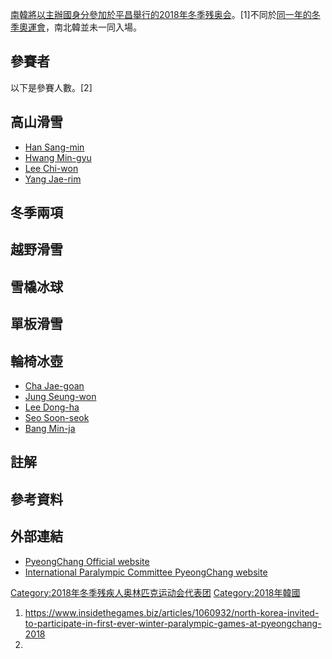 [南韓將以主辦國身分參加於](https://zh.wikipedia.org/wiki/大韩民国 "wikilink")[平昌舉行的](../Page/平昌郡.md "wikilink")[2018年冬季残奥会](https://zh.wikipedia.org/wiki/2018年冬季残奥会 "wikilink")。\[1\]不同於[同一年的冬季奧運會](https://zh.wikipedia.org/wiki/2018年冬季奧林匹克運動會韓國代表團 "wikilink")，南北韓並未一同入場。

## 參賽者

以下是參賽人數。\[2\]

## 高山滑雪

  - [Han Sang-min](https://zh.wikipedia.org/wiki/Han_Sang-min_\(skier\) "wikilink")
  - [Hwang Min-gyu](https://zh.wikipedia.org/wiki/Hwang_Min-gyu "wikilink")
  - [Lee Chi-won](https://zh.wikipedia.org/wiki/Lee_Chi-won "wikilink")
  - [Yang Jae-rim](https://zh.wikipedia.org/wiki/Yang_Jae-rim "wikilink")

## 冬季兩項

## 越野滑雪

## 雪橇冰球

## 單板滑雪

## 輪椅冰壺

  - [Cha Jae-goan](https://zh.wikipedia.org/wiki/Cha_Jae-goan "wikilink")
  - [Jung Seung-won](https://zh.wikipedia.org/wiki/Jung_Seung-won "wikilink")
  - [Lee Dong-ha](https://zh.wikipedia.org/wiki/Lee_Dong-ha_\(curler\) "wikilink")
  - [Seo Soon-seok](https://zh.wikipedia.org/wiki/Seo_Soon-seok "wikilink")
  - [Bang Min-ja](https://zh.wikipedia.org/wiki/Bang_Min-ja "wikilink")

## 註解

## 參考資料

## 外部連結

  - [PyeongChang Official website](https://www.pyeongchang2018.com/en/paralympics/index)
  - [International Paralympic Committee PyeongChang website](https://www.paralympic.org/pyeongchang-2018)

[Category:2018年冬季残疾人奥林匹克运动会代表团](https://zh.wikipedia.org/wiki/Category:2018年冬季残疾人奥林匹克运动会代表团 "wikilink") [Category:2018年韓國](https://zh.wikipedia.org/wiki/Category:2018年韓國 "wikilink")

1.  <https://www.insidethegames.biz/articles/1060932/north-korea-invited-to-participate-in-first-ever-winter-paralympic-games-at-pyeongchang-2018>
2.